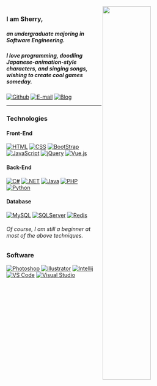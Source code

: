 <img width="50%" align="right" src="https://github-readme-stats.vercel.app/api?username=sherryme&count_private=true&show_icons=true&hide_border=true" />

### I am Sherry,
##### an undergraduate majoring in Software Engineering. 
##### I love programming, doodling Japanese-animation-style characters, and singing songs, wishing to create cool games someday.

[![Github](https://img.shields.io/badge/-sherryme-black?style=for-the-badge&logo=Github&logoColor=white)](https://github.com/sherryme)
[![E-mail](https://img.shields.io/badge/-i@sherry.cf-FFE01B?style=for-the-badge&logo=mail.ru&logoColor=black)](mailto:i@sherry.cf)
[![Blog](https://img.shields.io/badge/-blog.sherry.cf-red?style=for-the-badge&logo=jekyll&logoColor=white)](https://www.sherry.cf)

---

### Technologies

#### Front-End
[![HTML](https://img.shields.io/badge/-HTML-E34F26?style=flat-square&logo=html5&logoColor=white)](#)
[![CSS](https://img.shields.io/badge/-CSS-1572B6?style=flat-square&logo=css3&logoColor=white)](#)
[![BootStrap](https://img.shields.io/badge/-BootStrap-purple?style=flat-square&logo=BootStrap&logoColor=white)](#)
[![JavaScript](https://img.shields.io/badge/-JavaScript-F7DF1E?style=flat-square&logo=javascript&logoColor=black)](#)
[![jQuery](https://img.shields.io/badge/-jQuery-blue?style=flat-square&logo=jQuery&logoColor=white)](#)
[![Vue.js](https://img.shields.io/badge/-Vue.js-gray?style=flat-square&logo=Vue.js&logoColor=original)](#)

#### Back-End
[![C#](https://img.shields.io/badge/-C_sharp-green?style=flat-square&logo=csharp&logoColor=white)](#)
[![.NET](https://img.shields.io/badge/-.NET-blue?style=flat-square&logo=dotnet&logoColor=white)](#)
[![Java](https://img.shields.io/badge/-Java-007396?style=flat-square&logo=java&logoColor=white)](#)
[![PHP](https://img.shields.io/badge/-PHP-777BB4?style=flat-square&logo=php&logoColor=white)](#)
[![Python](https://img.shields.io/badge/-Python-3776AB?style=flat-square&logo=python&logoColor=white)](#)

#### Database
[![MySQL](https://img.shields.io/badge/-MySQL-336791?style=flat-square&logo=MySQL&logoColor=white)](#)
[![SQLServer](https://img.shields.io/badge/-MSSQL-eeeeee?style=flat-square&logo=MicrosoftSQLServer&logoColor=red)](#)
[![Redis](https://img.shields.io/badge/-Redis-red?style=flat-square&logo=redis&logoColor=white)](#)

###### Of course, I am still a beginner at most of the above techniques.

### Software
[![Photoshop](https://img.shields.io/badge/-Photoshop-blue?style=flat-square&logo=adobe%20photoshop&logoColor=white)](#)
[![illustrator](https://img.shields.io/badge/-illustrator-orange?style=flat-square&logo=adobe%20illustrator&logoColor=white)](#)
[![Intellij](https://img.shields.io/badge/-Intellij_IDEA-eeeeee?style=flat-square&logo=Intellijidea&logoColor=black)](#)
[![VS Code](https://img.shields.io/badge/-VS_Code-blue?style=flat-square&logo=visualstudiocode&logoColor=white)](#)
[![Visual Studio](https://img.shields.io/badge/-Visual_Studio-purple?style=flat-square&logo=visualstudio&logoColor=white)](#)
